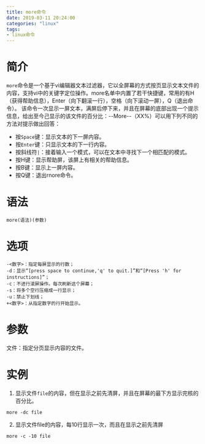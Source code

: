 ```yaml
---
title: more命令
date: 2019-03-11 20:24:00
categories: "linux"
tags:
- linux命令
---
```


# 简介
`more`命令是一个基于vi编辑器文本过滤器，它以全屏幕的方式按页显示文本文件的内容，支持vi中的关键字定位操作。more名单中内置了若干快捷键，常用的有H（获得帮助信息），Enter（向下翻滚一行），空格（向下滚动一屏），Q（退出命令）。
该命令一次显示一屏文本，满屏后停下来，并且在屏幕的底部出现一个提示信息，给出至今己显示的该文件的百分比：--More--（XX%）可以用下列不同的方法对提示做出回答：

- 按`Space`键：显示文本的下一屏内容。
- 按`Enter`键：只显示文本的下一行内容。
- 按斜线符`|`：接着输入一个模式，可以在文本中寻找下一个相匹配的模式。
- 按H键：显示帮助屏，该屏上有相关的帮助信息。
- 按B键：显示上一屏内容。
- 按Q键：退出rnore命令。

# 语法
```
more(语法)(参数)
```
# 选项
```shell
-<数字>：指定每屏显示的行数；
-d：显示“[press space to continue,'q' to quit.]”和“[Press 'h' for instructions]”；
-c：不进行滚屏操作。每次刷新这个屏幕；
-s：将多个空行压缩成一行显示；
-u：禁止下划线；
+<数字>：从指定数字的行开始显示。
```

# 参数
文件：指定分页显示内容的文件。

# 实例
1. 显示文件`file`的内容，但在显示之前先清屏，并且在屏幕的最下方显示完核的百分比。

```
more -dc file
```

2. 显示文件file的内容，每10行显示一次，而且在显示之前先清屏

```
more -c -10 file
```